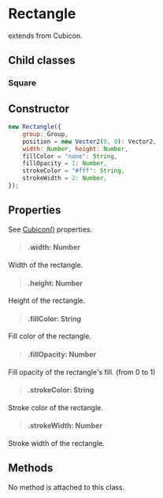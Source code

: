 # Rectangle

extends from Cubicon.

## Child classes

### Square

## Constructor

```js
new Rectangle({
    group: Group,
    position = new Vector2(0, 0): Vector2,
    width: Number, height: Number,
    fillColor = "none": String,
    fillOpacity = 1: Number,
    strokeColor = "#fff": String,
    strokeWidth = 2: Number,
});
```

## Properties

See [Cubicon()](./reference/cubicon/cubicon.md) properties.

> #### .width: Number

Width of the rectangle.

> #### .height: Number

Height of the rectangle.

> #### .fillColor: String

Fill color of the rectangle.

> #### .fillOpacity: Number

Fill opacity of the rectangle's fill. (from 0 to 1)

> #### .strokeColor: String

Stroke color of the rectangle.

> #### .strokeWidth: Number

Stroke width of the rectangle.

<!-- > #### .X: Number -->

<!-- x position of the rectangle's draw origin (the point from which the rectangle is created [if using Create() animation]). -->

<!-- > #### .Y: Number -->

<!-- y position of the rectangle's draw origin (the point from which the rectangle is created [if using Create() animation]). -->

## Methods

No method is attached to this class.
